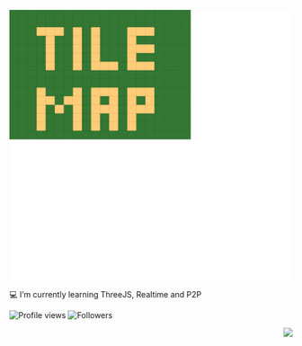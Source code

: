 <div align="center">
  <p>
    <img src="https://raw.githubusercontent.com/ViniciusFXavier/ViniciusFXavier/master/game.svg" height="480" width="640">
  </p>
</div>

<p>
  💻 I’m currently learning ThreeJS, Realtime and P2P
</p>

<p align="left">
  <img src="https://komarev.com/ghpvc/?username=ViniciusFXavier&style=flat-square&color=red" alt="Profile views" />
  <img src="https://img.shields.io/github/followers/ViniciusFXavier?color=red&label=Followers&style=flat-square" alt="Followers" />
</p>

<p align="right">
  <img src="https://github.com/ViniciusFXavier/ViniciusFXavier/workflows/SVG%20Generate%20CI/badge.svg?branch=master" height="auto" width="auto">
</p>
